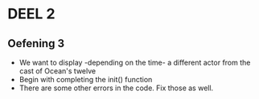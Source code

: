 # DEEL 2
## Oefening 3
* We want to display -depending on the time- a different actor from the cast of Ocean's twelve
* Begin with completing the init() function 
* There are some other errors in the code. Fix those as well.